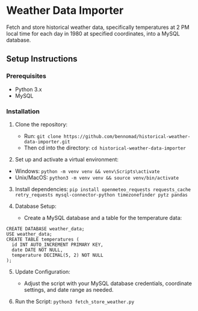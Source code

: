 # Weather Data Importer

Fetch and store historical weather data, specifically temperatures at 2 PM local time for each day in 1980 at specified coordinates, into a MySQL database.

## Setup Instructions

### Prerequisites
- Python 3.x
- MySQL

### Installation

1. Clone the repository:
   - Run: `git clone https://github.com/bennomad/historical-weather-data-importer.git`
   - Then cd into the directory: `cd historical-weather-data-importer`

2. Set up and activate a virtual environment:
- Windows: `python -m venv venv && venv\Scripts\activate`
- Unix/MacOS: `python3 -m venv venv && source venv/bin/activate`

3. Install dependencies:
`pip install openmeteo_requests requests_cache retry_requests mysql-connector-python timezonefinder pytz pandas`

4. Database Setup:
   - Create a MySQL database and a table for the temperature data:
```
CREATE DATABASE weather_data;
USE weather_data;
CREATE TABLE temperatures (
  id INT AUTO_INCREMENT PRIMARY KEY,
  date DATE NOT NULL,
  temperature DECIMAL(5, 2) NOT NULL
);
```

5. Update Configuration:
   - Adjust the script with your MySQL database credentials, coordinate settings, and date range as needed.

6. Run the Script:
`python3 fetch_store_weather.py`
